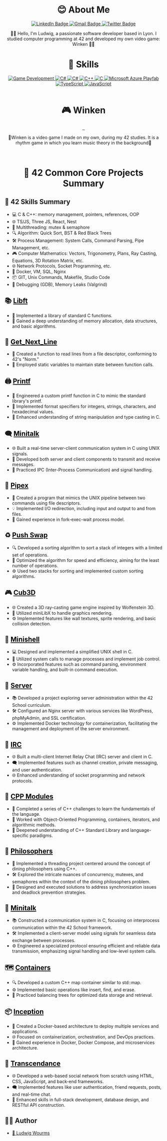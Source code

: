 <h1 align="center">😊 About Me</h1>
<div id="badges" align="center">
  <a href="https://www.linkedin.com/in/ludwig-wourms/">
    <img src="https://img.shields.io/badge/LinkedIn-blue?style=for-the-badge&logo=linkedin&logoColor=white" alt="LinkedIn Badge"/>
  </a>
  <a href="mailto:wu.ludwig@gmail.com">
    <img src="https://img.shields.io/badge/Gmail-red?style=for-the-badge&logo=Gmail&logoColor=white" alt="Gmail Badge"/>
  </a>
  <a href="https://twitter.com/WuLudwig">
    <img src="https://img.shields.io/badge/Twitter-blue?style=for-the-badge&logo=twitter&logoColor=white" alt="Twitter Badge"/>
  </a>
  
  🤗🌟 Hello, I'm Ludwig, a passionate software developer based in Lyon. I studied computer programming at 42 and developed my own video game: Winken 🎉💖
</div>

<h1 align="center">🌈 Skills</h1>
<div id="badges" align="center">
<a href="#">
  <img src="https://img.shields.io/badge/Game_Development-007ACC?style=for-the-badge&logo=game&logoColor=white" alt="Game Development"/>
</a>
<a href="#">
  <img src="https://img.shields.io/badge/Unity-black?style=for-the-badge&logo=unity&logoColor=white" alt="C#"/>
</a>
<a href="#">
  <img src="https://img.shields.io/badge/C_Sharp-239120?style=for-the-badge&logo=c-sharp&logoColor=white" alt="C#"/>
</a>
<a href="#">
  <img src="https://img.shields.io/badge/C++-00599C?style=for-the-badge&logo=c%2B%2B&logoColor=white" alt="C++"/>
</a>
<a href="#">
  <img src="https://img.shields.io/badge/C-A8B9CC?style=for-the-badge&logo=c&logoColor=white" alt="C"/>
</a>
<a href="#">
  <img src="https://img.shields.io/badge/Microsoft_Azure_Playfab-0089D6?style=for-the-badge&logo=microsoft-azure&logoColor=white" alt="Microsoft Azure Playfab"/>
</a>
<a href="#">
  <img src="https://img.shields.io/badge/TypeScript-3178C6?style=for-the-badge&logo=typescript&logoColor=white" alt="TypeScript"/>
</a>
<a href="#">
  <img src="https://img.shields.io/badge/JavaScript-F7DF1E?style=for-the-badge&logo=javascript&logoColor=black" alt="JavaScript"/>
</a>
</div>
<br>

<h1 align="center">🎮 Winken</h1>
<div id="badges" align="center">
 <a href="https://www.winkengame.com">
   <img src="https://img.shields.io/badge/Website-blue?style=for-the-badge&logo=download&logoColor=white" alt=""/>
 </a>
 <a href="https://www.youtube.com/watch?v=VixCcJEimos">
   <img src="https://img.shields.io/badge/Watch_Gameplay-red?style=for-the-badge&logo=youtube&logoColor=white" alt=""/>
 </a>
 <a href="https://www.winkengame.com">
   <img src="https://img.shields.io/badge/Download_Beta-green?style=for-the-badge&logo=download&logoColor=white" alt=""/>
 </a>
  
🚀Winken is a video game I made on my own, during my 42 studies. It is a rhythm game in which you learn music theory in the background🚀
</div>
<br>

<h1 align="center">📘 42 Common Core Projects Summary</h1>

## 🌈 42 Skills Summary
- 💻 C & C++: memory management, pointers, references, OOP
- 🌐 TS/JS, Three JS, React, Nest
- 🧵 Multithreading: mutex & semaphore
- 🔍 Algorithm: Quick Sort, BST & Red Black Trees
- 🛠️ Process Management: System Calls, Command Parsing, Pipe Management, etc.
- 🎮 Computer Mathematics: Vectors, Trigonometry, Plans, Ray Casting, Equations, 3D Rotation Matrix, etc.
- 🌐 Network Protocols, Socket Programming, etc.
- 🐳 Docker, VM, SQL, Nginx
- 📦 GIT, Unix Commands, Makefile, Studio Code
- 🐛 Debugging (GDB), Memory Leaks (Valgrind)

## 📚 <a href="https://github.com/Drwuu/libft_42" style="color:black;"> Libft </a> 
- 📘 Implemented a library of standard C functions.
- 🧠 Gained a deep understanding of memory allocation, data structures, and basic algorithms.

## 📖 <a href="https://github.com/Drwuu/get_next_line_42" style="color:black;"> Get_Next_Line </a>
- 📜 Created a function to read lines from a file descriptor, conforming to 42's "Norm."
- 🔄 Employed static variables to maintain state between function calls.

## 🖨️ <a href="https://github.com/Drwuu/ft_printf_42" style="color:black;"> Printf </a>
- 🔧 Engineered a custom printf function in C to mimic the standard library's printf.
- 🎨 Implemented format specifiers for integers, strings, characters, and hexadecimal values.
- 🧠 Enhanced understanding of string manipulation and type casting in C.

## 🗨️ <a href="https://github.com/Drwuu/minitalk_42" style="color:black;"> Minitalk </a>
- 🌐 Built a real-time server-client communication system in C using UNIX signals.
- 📡 Developed both server and client components to transmit and receive messages.
- 🔄 Practiced IPC (Inter-Process Communication) and signal handling.

## 🚰 <a href="https://github.com/Drwuu/pipex_42" style="color:black;"> Pipex </a>
- 💾 Created a program that mimics the UNIX pipeline between two commands using file descriptors.
- 💡 Implemented I/O redirection, including input and output to and from files.
- 🧠 Gained experience in fork-exec-wait process model.

## ♻️ <a href="https://github.com/Drwuu/push_swap_42" style="color:black;"> Push Swap </a>
- 🔍 Developed a sorting algorithm to sort a stack of integers with a limited set of operations.
- 🚀 Optimized the algorithm for speed and efficiency, aiming for the least number of operations.
- ⚙️ Used two stacks for sorting and implemented custom sorting algorithms.

## 🎮 <a href="https://github.com/Drwuu/cub3d_42" style="color:black;"> Cub3D </a>
- 🌐 Created a 3D ray-casting game engine inspired by Wolfenstein 3D.
- 🎨 Utilized miniLibX to handle graphics rendering.
- ⚙️ Implemented features like wall textures, sprite rendering, and basic collision detection.

## 🐚 <a href="https://github.com/Drwuu/minishell_42" style="color:black;"> Minishell </a>
- 💻 Designed and implemented a simplified UNIX shell in C.
- 📡 Utilized system calls to manage processes and implement job control.
- ⚙️ Incorporated features such as command parsing, environment variable handling, and built-in command execution.

## 🐳 <a href="https://github.com/Drwuu/ft_server_42" style="color:black;"> Server </a>
- 📚 Developed a project exploring server administration within the 42 School curriculum.
- 🛠️ Configured an Nginx server with various services like WordPress, phpMyAdmin, and SSL certification.
- ⚙️ Implemented Docker technology for containerization, facilitating the management and deployment of the server environment.

## 💬 <a href="https://github.com/Drwuu/irc_server/tree/main" style="color:black;"> IRC </a>
- 🌐 Built a multi-client Internet Relay Chat (IRC) server and client in C.
- 🗨️ Implemented features such as channel creation, private messaging, and user authentication.
- 🌐 Enhanced understanding of socket programming and network protocols.

## 🧪 <a href="https://github.com/Drwuu/cpp_42" style="color:black;"> CPP Modules </a>
- 📘 Completed a series of C++ challenges to learn the fundamentals of the language.
- 🧠 Worked with Object-Oriented Programming, containers, iterators, and algorithmic methods.
- 🚀 Deepened understanding of C++ Standard Library and language-specific paradigms.

## 🧪 <a href="https://github.com/Drwuu/philosophers_42" style="color:black;"> Philosophers </a>
- 📘 Implemented a threading project centered around the concept of dining philosophers using C++.
- 🛠 Explored the intricate nuances of concurrency, mutexes, and semaphores within the context of the dining philosophers problem.
- 🚀 Designed and executed solutions to address synchronization issues and deadlock prevention strategies.

## 🌟 <a href="https://github.com/Drwuu/minitalk_42" style="color:black;"> Minitalk </a>
- 📚 Constructed a communication system in C, focusing on interprocess communication within the 42 School framework.
- 🛠️ Implemented a client-server model using signals for seamless data exchange between processes.
- ⚙️ Engineered a specialized protocol ensuring efficient and reliable data transmission, emphasizing signal handling and low-level system calls.

## 🗺️ <a href="https://github.com/Drwuu/containers_42" style="color:black;"> Containers </a>
- 🔍 Developed a custom C++ map container similar to std::map.
- ⚙️ Implemented basic operations like insert, find, and erase.
- 🌲 Practiced balancing trees for optimized data storage and retrieval.

## 📦 <a href="https://github.com/Drwuu/inception_42" style="color:black;"> Inception </a> 
- 🐳 Created a Docker-based architecture to deploy multiple services and applications.
- 🌐 Focused on containerization, orchestration, and DevOps practices.
- 🚀 Gained experience in Docker, Docker Compose, and microservices architecture.

## 💬 <a href="https://github.com/Drwuu/minitalk_42" style="color:black;"> Transcendance </a>
- 🌐 Developed a web-based social network from scratch using HTML, CSS, JavaScript, and back-end frameworks.
- 🗨️ Implemented features like user authentication, friend requests, posts, and real-time chat.
- 🚀 Enhanced skills in full-stack development, database design, and RESTful API construction.

## 👨‍💻 Author
- [🌟 Ludwig Wourms](https://github.com/Drwuu)
